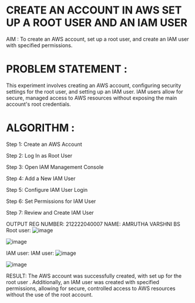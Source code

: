 # CREATE AN ACCOUNT IN AWS SET UP A ROOT USER AND AN IAM USER
AIM :
To create an AWS account, set up a root user, and create an IAM user with specified permissions.

# PROBLEM STATEMENT :
This experiment involves creating an AWS account, configuring security settings for the root user, and setting up an IAM user. IAM users allow for secure, managed access to AWS resources without exposing the main account's root credentials.

# ALGORITHM :
Step 1: Create an AWS Account

Step 2: Log In as Root User

Step 3: Open IAM Management Console

Step 4: Add a New IAM User

Step 5: Configure IAM User Login

Step 6: Set Permissions for IAM User

Step 7: Review and Create IAM User

OUTPUT
REG NUMBER: 212222040007
NAME: AMRUTHA VARSHNI BS
Root user: ![image](https://github.com/user-attachments/assets/90ba5ed8-eff1-44f1-a29d-3373511dc6a1)

![image](https://github.com/user-attachments/assets/2d1ce367-f09e-46bf-ab53-b7fb414db371)


IAM user: IAM user: ![image](https://github.com/user-attachments/assets/dfe2fb70-84a7-4d66-aaff-f9b1ab10ef10)

![image](https://github.com/user-attachments/assets/f3bed2b3-527e-4900-a4e1-cc7d05ab50be)


RESULT:
The AWS account was successfully created, with set up for the root user . Additionally, an IAM user was created with specified permissions, allowing for secure, controlled access to AWS resources without the use of the root account.

